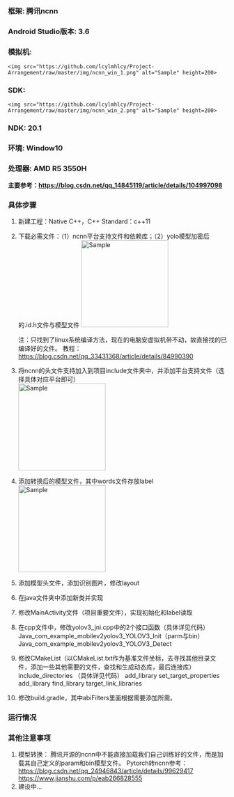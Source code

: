 ### 框架: 腾讯ncnn
### Android Studio版本: 3.6
### 模拟机:
    <img src="https://github.com/lcylmhlcy/Project-Arrangement/raw/master/img/ncnn_win_1.png" alt="Sample" height=200>

### SDK:  
    <img src="https://github.com/lcylmhlcy/Project-Arrangement/raw/master/img/ncnn_win_2.png" alt="Sample" height=200>

### NDK: 20.1  
### 环境: Window10  
### 处理器: AMD R5 3550H  

**主要参考：https://blog.csdn.net/qq_14845119/article/details/104997098**

### 具体步骤
1. 新建工程：Native C++，C++ Standard：c++11
2. 下载必需文件：（1）ncnn平台支持文件和依赖库；（2）yolo模型加密后的.id.h文件与模型文件
    <img src="https://github.com/lcylmhlcy/Project-Arrangement/raw/master/img/ncnn_win_3.png" alt="Sample" height=200>

    注：只找到了linux系统编译方法，现在的电脑安虚拟机带不动，故直接找的已编译好的文件。
    教程：https://blog.csdn.net/qq_33431368/article/details/84990390

3. 将ncnn的头文件支持加入到项目include文件夹中，并添加平台支持文件（选择具体对应平台即可）  
    <img src="https://github.com/lcylmhlcy/Project-Arrangement/raw/master/img/ncnn_win_4.png" alt="Sample" height=200>

4. 添加转换后的模型文件，其中words文件存放label  
    <img src="https://github.com/lcylmhlcy/Project-Arrangement/raw/master/img/ncnn_win_5.png" alt="Sample" height=200>

5. 添加模型头文件，添加识别图片，修改layout
6. 在java文件夹中添加新类并实现
7. 修改MainActivity文件（项目重要文件），实现初始化和label读取
8. 在cpp文件中，修改yolov3_jni.cpp中的2个接口函数（具体详见代码） Java_com_example_mobilev2yolov3_YOLOV3_Init（parm与bin） Java_com_example_mobilev2yolov3_YOLOV3_Detect
9. 修改CMakeList（以CMakeList.txt作为基准文件坐标，去寻找其他目录文件，添加一些其他需要的文件，查找和生成动态库，最后连接库）
    include_directories （具体详见代码）
    add_library 
    set_target_properties 
    add_library 
    find_library 
    target_link_libraries
10. 修改build.gradle，其中abiFilters里面根据需要添加所需。
### 运行情况
### 其他注意事项
1. 模型转换：
    腾讯开源的ncnn中不能直接加载我们自己训练好的文件，而是加载其自己定义的param和bin模型文件。
    Pytorch转ncnn参考：
    https://blog.csdn.net/qq_24946843/article/details/99629417
    https://www.jianshu.com/p/eab266828555
2. 建设中…
